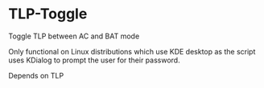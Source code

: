 # TLP-Toggle
Toggle TLP between AC and BAT mode

Only functional on Linux distributions which use KDE desktop as the script uses KDialog to prompt the user for their password.

Depends on TLP
